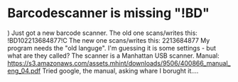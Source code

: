 
# Barcodescanner is missing "!BD"

)
Just got a new barcode scanner.
The old one scans/writes this:
!BD102213684877!C
The new one scans/writes this:
2213684877
My program needs the "old languge". I'm guessing it is some settings - but what are they called?
The scanner is a Manhattan USB scanner.
Manual: https://s3.amazonaws.com/assets.mhint/downloads/9506/400866_manual_eng_04.pdf
Tried google, the manual, asking whare I borught it....

        
